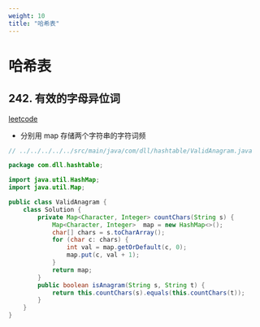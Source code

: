 ```yaml
---
weight: 10
title: "哈希表"
---
```


# 哈希表
## 242. 有效的字母异位词
[leetcode](https://leetcode-cn.com/problems/valid-anagram/)
- 分别用 map 存储两个字符串的字符词频

```java
// ../../../../../src/main/java/com/dll/hashtable/ValidAnagram.java

package com.dll.hashtable;

import java.util.HashMap;
import java.util.Map;

public class ValidAnagram {
    class Solution {
        private Map<Character, Integer> countChars(String s) {
            Map<Character, Integer>  map = new HashMap<>();
            char[] chars = s.toCharArray();
            for (char c: chars) {
                int val = map.getOrDefault(c, 0);
                map.put(c, val + 1);
            }
            return map;
        }
        public boolean isAnagram(String s, String t) {
            return this.countChars(s).equals(this.countChars(t));
        }
    }
}

```

